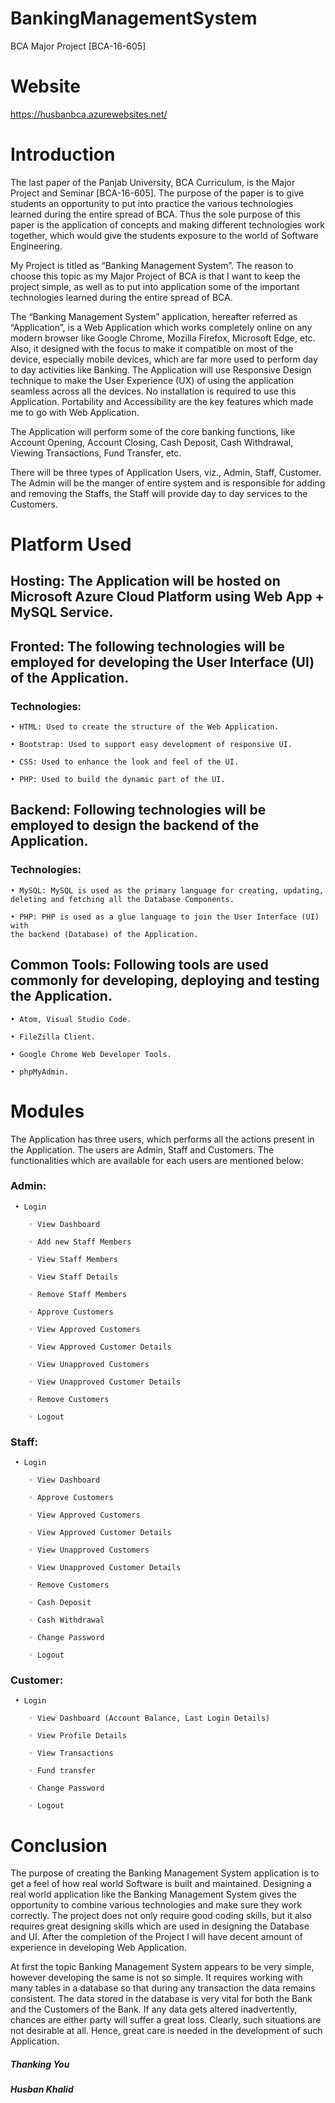 # BankingManagementSystem
BCA Major Project [BCA-16-605]

# Website
https://husbanbca.azurewebsites.net/

# Introduction

The last paper of the Panjab University, BCA Curriculum, is the Major Project and
Seminar [BCA-16-605]. The purpose of the paper is to give students an
opportunity to put into practice the various technologies learned during the
entire spread of BCA. Thus the sole purpose of this paper is the application of
concepts and making different technologies work together, which would give
the students exposure to the world of Software Engineering.

My Project is titled as “Banking Management System”. The reason to choose this
topic as my Major Project of BCA is that I want to keep the project simple,
as well as to put into application some of the important technologies learned
during the entire spread of BCA.

The “Banking Management System” application, hereafter referred as
“Application”, is a Web Application which works completely online on any
modern browser like Google Chrome, Mozilla Firefox, Microsoft Edge, etc. Also,
it designed with the focus to make it compatible on most of the device,
especially mobile devices, which are far more used to perform day to day
activities like Banking. The Application will use Responsive Design technique to
make the User Experience (UX) of using the application seamless across all
the devices. No installation is required to use this Application. Portability and
Accessibility are the key features which made me to go with Web Application.

The Application will perform some of the core banking functions, like Account
Opening, Account Closing, Cash Deposit, Cash Withdrawal, Viewing Transactions,
Fund Transfer, etc.

There will be three types of Application Users, viz., Admin, Staff,
Customer. The Admin will be the manger of entire system and is responsible
for adding and removing the Staffs, the Staff will provide day to day services
to the Customers.

# Platform Used

## Hosting: The Application will be hosted on Microsoft Azure Cloud Platform using Web App + MySQL Service.

## Fronted: The following technologies will be employed for developing the User Interface (UI) of the Application.

### Technologies:

    • HTML: Used to create the structure of the Web Application.

    • Bootstrap: Used to support easy development of responsive UI.

    • CSS: Used to enhance the look and feel of the UI.

    • PHP: Used to build the dynamic part of the UI.

## Backend: Following technologies will be employed to design the backend of the Application.

### Technologies:

    • MySQL: MySQL is used as the primary language for creating, updating,
    deleting and fetching all the Database Components.

    • PHP: PHP is used as a glue language to join the User Interface (UI) with
    the backend (Database) of the Application.

## Common Tools: Following tools are used commonly for developing, deploying and testing the Application.

    • Atom, Visual Studio Code.

    • FileZilla Client.

    • Google Chrome Web Developer Tools.

    • phpMyAdmin.
    
# Modules

The Application has three users, which performs all the actions present in the
Application. The users are Admin, Staff and Customers. The functionalities which
are available for each users are mentioned below:

  ### Admin:
  
     • Login
     
        ◦ View Dashboard
    
        ◦ Add new Staff Members

        ◦ View Staff Members
        
        ◦ View Staff Details

        ◦ Remove Staff Members
        
        ◦ Approve Customers

        ◦ View Approved Customers
        
        ◦ View Approved Customer Details
        
        ◦ View Unapproved Customers
        
        ◦ View Unapproved Customer Details
        
        ◦ Remove Customers    
              
        ◦ Logout
      
      
### Staff:

     • Login
        
        ◦ View Dashboard

        ◦ Approve Customers

        ◦ View Approved Customers
        
        ◦ View Approved Customer Details
        
        ◦ View Unapproved Customers
        
        ◦ View Unapproved Customer Details
        
        ◦ Remove Customers       
        
        ◦ Cash Deposit

        ◦ Cash Withdrawal
       
        ◦ Change Password

        ◦ Logout


### Customer:

     • Login

        ◦ View Dashboard (Account Balance, Last Login Details)

        ◦ View Profile Details

        ◦ View Transactions

        ◦ Fund transfer
               
        ◦ Change Password

        ◦ Logout
    
    
# Conclusion

The purpose of creating the Banking Management System application is to
get a feel of how real world Software is built and maintained. Designing a real
world application like the Banking Management System gives the opportunity
to combine various technologies and make sure they work correctly.
The project does not only require good coding skills, but it also requires great
designing skills which are used in designing the Database and UI. After the
completion of the Project I will have decent amount of experience in developing
Web Application.

At first the topic Banking Management System appears to be very simple,
however developing the same is not so simple. It requires working with many
tables in a database so that during any transaction the data remains
consistent. The data stored in the database is very vital for both the Bank and
the Customers of the Bank. If any data gets altered inadvertently, chances are
either party will suffer a great loss. Clearly, such situations are not
desirable at all. Hence, great care is needed in the development of such
Application.

##### Thanking You

##### Husban Khalid
